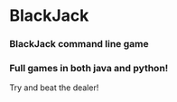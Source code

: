 # BlackJack

### BlackJack command line game
### Full games in both java and python!

Try and beat the dealer!
